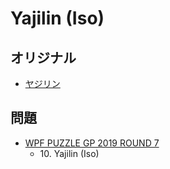# Yajilin (Iso)

## オリジナル
- [ヤジリン](yajilin.md)

## 問題
- [WPF PUZZLE GP 2019 ROUND 7](../questions/wpfpgp2019-7.md)
	- 10\. Yajilin (Iso)
